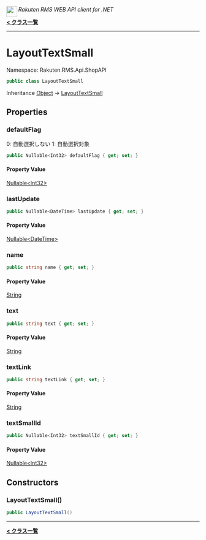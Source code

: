 <img align="left" style="height: 2em;" src="https://webservice.rakuten.co.jp/favicon.ico"><em>Rakuten RMS WEB API client for .NET</em>

[**< クラス一覧**](./)
- - -

# LayoutTextSmall

Namespace: Rakuten.RMS.Api.ShopAPI

```csharp
public class LayoutTextSmall
```

Inheritance [Object](https://docs.microsoft.com/en-us/dotnet/api/system.object) → [LayoutTextSmall](./rakuten.rms.api.shopapi.layouttextsmall)

## Properties

### <a id="properties-defaultflag"/>**defaultFlag**

0: 自動選択しない 1: 自動選択対象

```csharp
public Nullable<Int32> defaultFlag { get; set; }
```

#### Property Value

[Nullable&lt;Int32&gt;](https://docs.microsoft.com/en-us/dotnet/api/system.nullable-1)<br>

### <a id="properties-lastupdate"/>**lastUpdate**

```csharp
public Nullable<DateTime> lastUpdate { get; set; }
```

#### Property Value

[Nullable&lt;DateTime&gt;](https://docs.microsoft.com/en-us/dotnet/api/system.nullable-1)<br>

### <a id="properties-name"/>**name**

```csharp
public string name { get; set; }
```

#### Property Value

[String](https://docs.microsoft.com/en-us/dotnet/api/system.string)<br>

### <a id="properties-text"/>**text**

```csharp
public string text { get; set; }
```

#### Property Value

[String](https://docs.microsoft.com/en-us/dotnet/api/system.string)<br>

### <a id="properties-textlink"/>**textLink**

```csharp
public string textLink { get; set; }
```

#### Property Value

[String](https://docs.microsoft.com/en-us/dotnet/api/system.string)<br>

### <a id="properties-textsmallid"/>**textSmallId**

```csharp
public Nullable<Int32> textSmallId { get; set; }
```

#### Property Value

[Nullable&lt;Int32&gt;](https://docs.microsoft.com/en-us/dotnet/api/system.nullable-1)<br>

## Constructors

### <a id="constructors-.ctor"/>**LayoutTextSmall()**

```csharp
public LayoutTextSmall()
```


- - -
[**< クラス一覧**](./)
